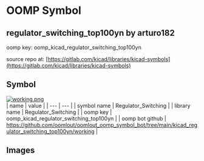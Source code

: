 # OOMP Symbol  
## regulator_switching_top100yn  by arturo182  
  
oomp key: oomp_kicad_regulator_switching_top100yn  
  
source repo at: [https://gitlab.com/kicad/libraries/kicad-symbols](https://gitlab.com/kicad/libraries/kicad-symbols)  
## Symbol  
  
[![working.png](working_600.png)](working.png)  
| name | value | 
| --- | --- | 
| symbol name | Regulator_Switching | 
| library name | Regulator_Switching | 
| oomp key | oomp_kicad_regulator_switching_top100yn | 
| oomp bot github | https://github.com/oomlout/oomlout_oomp_symbol_bot/tree/main/kicad_regulator_switching_top100yn/working | 
## Images  
